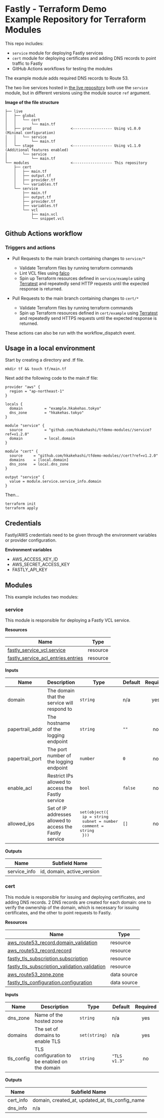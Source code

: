 # Fastly - Terraform Demo<br>Example Repository for Terraform Modules

This repo includes:

- `service` module for deploying Fastly services
- `cert` module for deploying certificates and adding DNS records to point traffic to Fastly
- GitHub Actions workflows for testing the modules

The example module adds required DNS records to Route 53.

The two live services hosted in [the live repository](https://github.com/hkakehashi/tfdemo-live) both use the `service` module, but in different versions using the module source `ref` argument.

**Image of the file structure**

```
├── live
│   ├── global
│   │   └── cert
│   │       └── main.tf
│   ├── prod                  <------------------ Using v1.0.0 (Minimal configuration)
│   │   └── service
│   │       └── main.tf
│   └── stage                 <------------------ Using v1.1.0 (Additional features enabled)
│       └── service
│           └── main.tf
└── modules                   <------------------ This repository
    ├── cert
    │   ├── main.tf
    │   ├── output.tf
    │   ├── provider.tf
    │   └── variables.tf
    └── service
        ├── main.tf
        ├── output.tf
        ├── provider.tf
        ├── variables.tf
        └── vcl
            ├── main.vcl
            └── snippet.vcl
```

## Github Actions workflow

### Triggers and actions

- Pull Requests to the main branch containing changes to `service/*`

  - Validate Terraform files by running terraform commands
  - Lint VCL files using [falco](https://github.com/ysugimoto/falco)
  - Spin up Terraform resources defined in `service/example` using [Terratest](https://github.com/gruntwork-io/terratest) and repeatedly send HTTP requests until the expected response is returned.

- Pull Requests to the main branch containing changes to `cert/*`

  - Validate Terraform files by running terraform commands
  - Spin up Terraform resources defined in `cert/example` using [Terratest](https://github.com/gruntwork-io/terratest) and repeatedly send HTTPS requests until the expected response is returned.

These actions can also be run with the workflow_dispatch event.

## Usage in a local environment

Start by creating a directory and .tf file.

```
mkdir tf && touch tf/main.tf
```

Next add the following code to the main.tf file:

```hcl
provider "aws" {
  region = "ap-northeast-1"
}

locals {
  domain          = "example.hkakehas.tokyo"
  dns_zone        = "hkakehas.tokyo"
}

module "service" {
  source          = "github.com/hkakehashi/tfdemo-modules//service?ref=v1.2.0"
  domain          = local.domain
}

module "cert" {
  source     = "github.com/hkakehashi/tfdemo-modules//cert?ref=v1.2.0"
  domains    = [local.domain]
  dns_zone   = local.dns_zone
}

output "service" {
  value = module.service.service_info.domain
}
```

Then...

```
terraform init
terraform apply
```

## Credentials

Fastly/AWS credentials need to be given through the environment variables or provider configuration.

**Environment variables**

- AWS_ACCESS_KEY_ID
- AWS_SECRET_ACCESS_KEY
- FASTLY_API_KEY

## Modules

This example includes two modules:

### service

This module is responsible for deploying a Fastly VCL service.

**Resources**

| Name                                                                                                                                  | Type     |
| ------------------------------------------------------------------------------------------------------------------------------------- | -------- |
| [fastly_service_vcl.service](https://registry.terraform.io/providers/fastly/fastly/latest/docs/resources/service_vcl)                 | resource |
| [fastly_service_acl_entries.entries](https://registry.terraform.io/providers/fastly/fastly/latest/docs/resources/service_acl_entries) | resource |

**Inputs**

| Name            | Description                                              | Type                                                                                     | Default | Required |
| --------------- | -------------------------------------------------------- | ---------------------------------------------------------------------------------------- | ------- | :------: |
| domain          | The domain that the service will respond to              | `string`                                                                                 | n/a     |   yes    |
| papertrail_addr | The hostname of the logging endpoint                     | `string`                                                                                 | `""`    |    no    |
| papertrail_port | The port number of the logging endpoint                  | `number`                                                                                 | `0`     |    no    |
| enable_acl      | Restrict IPs allowed to access the Fastly service        | `bool`                                                                                   | `false` |    no    |
| allowed_ips     | Set of IP addresses allowed to access the Fastly service | <pre>set(object({<br> ip = string<br> subnet = number<br> comment = string<br> }))</pre> | `[]`    |    no    |

**Outputs**

| Name         | Subfield Name              |
| ------------ | -------------------------- |
| service_info | id, domain, active_version |

### cert

This module is responsible for issuing and deploying certificates, and adding DNS records. 2 DNS records are created for each domain: one to verify the ownership of the domain, which is necessary for issuing certificates, and the other to point requests to Fastly.

**Resources**

| Name                                                                                                                                                     | Type        |
| -------------------------------------------------------------------------------------------------------------------------------------------------------- | ----------- |
| [aws_route53_record.domain_validation](https://registry.terraform.io/providers/hashicorp/aws/latest/docs/resources/route53_record)                       | resource    |
| [aws_route53_record.record](https://registry.terraform.io/providers/hashicorp/aws/latest/docs/resources/route53_record)                                  | resource    |
| [fastly_tls_subscription.subscription](https://registry.terraform.io/providers/fastly/fastly/latest/docs/resources/tls_subscription)                     | resource    |
| [fastly_tls_subscription_validation.validation](https://registry.terraform.io/providers/fastly/fastly/latest/docs/resources/tls_subscription_validation) | resource    |
| [aws_route53_zone.zone](https://registry.terraform.io/providers/hashicorp/aws/latest/docs/data-sources/route53_zone)                                     | data source |
| [fastly_tls_configuration.configuration](https://registry.terraform.io/providers/fastly/fastly/latest/docs/data-sources/tls_configuration)               | data source |

**Inputs**

| Name       | Description                                   | Type          | Default      | Required |
| ---------- | --------------------------------------------- | ------------- | ------------ | :------: |
| dns_zone   | Name of the hosted zone                       | `string`      | n/a          |   yes    |
| domains    | The set of domains to enable TLS              | `set(string)` | n/a          |   yes    |
| tls_config | TLS configuration to be enabled on the domain | `string`      | `"TLS v1.3"` |    no    |

**Outputs**

| Name      | Subfield Name                                   |
| --------- | ----------------------------------------------- |
| cert_info | domain, created_at, updated_at, tls_config_name |
| dns_info  | n/a                                             |
